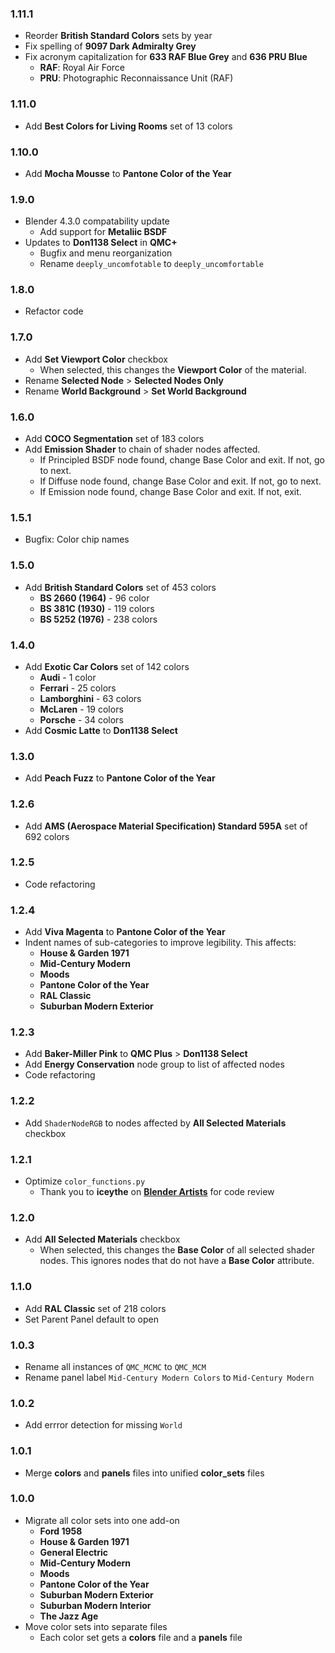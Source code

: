 ### 1.11.1 <!-- 03/29/25 -->

- Reorder **British Standard Colors** sets by year
- Fix spelling of **9097 Dark Admiralty Grey**
- Fix acronym capitalization for **633 RAF Blue Grey** and **636 PRU Blue**
  - **RAF**: Royal Air Force
  - **PRU**: Photographic Reconnaissance Unit (RAF)

### 1.11.0 <!-- 03/15/25 -->

- Add **Best Colors for Living Rooms** set of 13 colors

### 1.10.0 <!-- 12/06/24 -->

- Add **Mocha Mousse** to **Pantone Color of the Year**

### 1.9.0 <!-- 11/27/24 -->

- Blender 4.3.0 compatability update
  - Add support for **Metaliic BSDF**
- Updates to **Don1138 Select** in **QMC+**
  - Bugfix and menu reorganization
  - Rename `deeply_uncomfotable` to `deeply_uncomfortable`

### 1.8.0 <!-- 08/11/24 -->

- Refactor code

### 1.7.0 <!-- 08/08/24 -->

- Add **Set Viewport Color** checkbox
  - When selected, this changes the **Viewport Color** of the material.
- Rename **Selected Node** > **Selected Nodes Only**
- Rename **World Background** > **Set World Background**

### 1.6.0 <!-- 07/05/24 -->

- Add **COCO Segmentation** set of 183 colors
- Add **Emission Shader** to chain of shader nodes affected.
  - If Principled BSDF node found, change Base Color and exit. If not, go to next.
  - If Diffuse node found, change Base Color and exit. If not, go to next.
  - If Emission node found, change Base Color and exit. If not, exit.

### 1.5.1 <!-- 03/18/24 -->

- Bugfix: Color chip names

### 1.5.0 <!-- 03/15/24 -->

- Add **British Standard Colors** set of 453 colors
  - **BS 2660 (1964)** - 96 color
  - **BS 381C (1930)** - 119 colors
  - **BS 5252 (1976)** - 238 colors

### 1.4.0 <!-- 03/14/24 -->

- Add **Exotic Car Colors** set of 142 colors
  - **Audi** - 1 color
  - **Ferrari** - 25 colors
  - **Lamborghini** - 63 colors
  - **McLaren** - 19 colors
  - **Porsche** - 34 colors
- Add **Cosmic Latte** to **Don1138 Select**

### 1.3.0 <!-- 12/07/23 -->

- Add **Peach Fuzz** to **Pantone Color of the Year**

### 1.2.6 <!-- 09/28/23 -->

- Add **AMS (Aerospace Material Specification) Standard 595A** set of 692 colors

### 1.2.5 <!-- 12/18/22 -->

- Code refactoring

### 1.2.4 <!-- 12/02/22 -->

- Add **Viva Magenta** to **Pantone Color of the Year**
- Indent names of sub-categories to improve legibility. This affects:
  - **House & Garden 1971**
  - **Mid-Century Modern**
  - **Moods**
  - **Pantone Color of the Year**
  - **RAL Classic**
  - **Suburban Modern Exterior**

### 1.2.3 <!-- 11/15/22 -->

- Add **Baker-Miller Pink** to **QMC Plus** > **Don1138 Select**
- Add **Energy Conservation** node group to list of affected nodes
- Code refactoring

### 1.2.2 <!-- 10/17/22 -->

- Add `ShaderNodeRGB` to nodes affected by **All Selected Materials** checkbox

### 1.2.1 <!-- 8/19/22 -->

- Optimize `color_functions.py`
  - Thank you to **iceythe** on [**Blender Artists**](https://blenderartists.org/t/roast-my-code-color-switcher/1397799/3) for code review

### 1.2.0 <!-- 8/18/22 -->

- Add **All Selected Materials** checkbox
  - When selected, this changes the **Base Color** of all selected shader nodes. This ignores nodes that do not have a **Base Color** attribute.

### 1.1.0 <!-- 8/12/22 -->

- Add **RAL Classic** set of 218 colors
- Set Parent Panel default to open

### 1.0.3 <!-- 8/09/22 -->

- Rename all instances of `QMC_MCMC` to `QMC_MCM`
- Rename panel label `Mid-Century Modern Colors` to `Mid-Century Modern`

### 1.0.2 <!-- 8/03/22 -->

- Add errror detection for missing `World`

### 1.0.1 <!-- 8/02/22 -->

- Merge **colors** and **panels** files into unified **color_sets** files

### 1.0.0 <!-- 8/01/22 -->

- Migrate all color sets into one add-on
  - **Ford 1958**
  - **House & Garden 1971**
  - **General Electric**
  - **Mid-Century Modern**
  - **Moods**
  - **Pantone Color of the Year**
  - **Suburban Modern Exterior**
  - **Suburban Modern Interior**
  - **The Jazz Age**
- Move color sets into separate files
  - Each color set gets a **colors** file and a **panels** file
